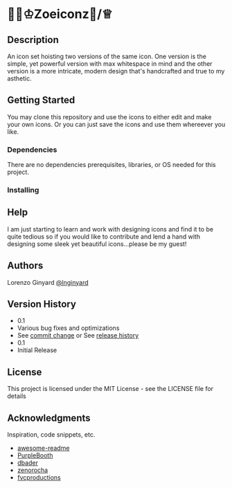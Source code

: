 # 🤴🏾♔Zoeiconz👑/♕ 
 
## Description
An icon set hoisting two versions of the 
same icon. One version is the simple, yet powerful version with max whitespace in mind and the other version is a more intricate, modern design that's handcrafted 
and true to my asthetic. 
## Getting Started
You may clone this repository and use the icons to either edit and make your own icons. Or you can just save the icons and use them whereever you like.
### Dependencies
There are no dependencies prerequisites, libraries, or OS needed for this project.
### Installing



## Help
I am just starting to learn and work with designing icons and find it to be quite tedious so if you would like to contribute and lend a hand with designing some sleek yet beautiful icons...please be my guest!

## Authors
Lorenzo Ginyard
[@lnginyard](https://github.com/lnginyard)
## Version History
* 0.1
* Various bug fixes and optimizations
* See [commit change]() or See [release history]()
* 0.1
* Initial Release
## License
This project is licensed under the MIT License - see the LICENSE file for details
## Acknowledgments
Inspiration, code snippets, etc.
* [awesome-readme](https://github.com/matiassingers/awesome-readme)
* [PurpleBooth](https://gist.github.com/PurpleBooth/109311bb0361f32d87a2)
* [dbader](https://github.com/dbader/readme-template)
* [zenorocha](https://gist.github.com/zenorocha/4526327)
* [fvcproductions](https://gist.github.com/fvcproductions/1bfc2d4aecb01a834b46)
